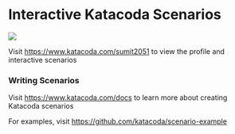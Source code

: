 # Interactive Katacoda Scenarios

[![](http://shields.katacoda.com/katacoda/sumit2051/count.svg)](https://www.katacoda.com/sumit2051 "Get your profile on Katacoda.com")

Visit https://www.katacoda.com/sumit2051 to view the profile and interactive scenarios

### Writing Scenarios
Visit https://www.katacoda.com/docs to learn more about creating Katacoda scenarios

For examples, visit https://github.com/katacoda/scenario-example
